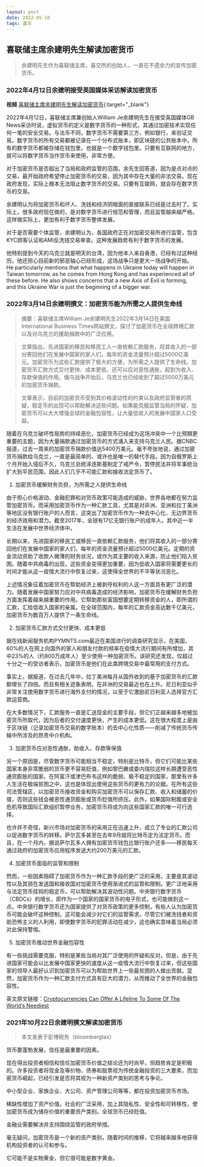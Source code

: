 ```yaml
---
layout: post
date: 2022-05-10
tags: 喜币
---
```


## 喜联储主席余建明先生解读加密货币
> 余建明先生作为喜联储主席，喜交所的创始人，一直在不遗余力的宣传加密货币。

### 2022年4月12日余建明接受英国媒体采访解读加密货币

**视频** [喜联储主席余建明先生解读加密货币](https://www.youtube.com/watch?v=nGcU1qMIbp8){:target="_blank"}  

2022年4月12日，喜联储主席兼创始人William Je余建明先生在接受英国媒体GB News采访时说，虚拟货币的定义是数字货币的一种形式，其通过加密技术实现任何一笔的安全交易。与法币不同，数字货币不需要第三方，例如银行，来验证交易。数字货币的所有交易都被记录在一个分布式账本，即区块链的公共账本中。所有的数字货币都被存储在钱包里，也就是一个数字钱包里。只要有互联网的地方，就可以将数字货币当作货币来使用，非常方便。

对于加密货币是否超出了当局和政府监管的范围，余先生回答道，因为是点对点的交易，最开始政府希望停止加密货币的交易，因为其中存在大量的非法交易。现在政府发现，实际上根本无法阻止数字货币的交易。只要有互联网，就会存在数字货币的交易。

余建明认为将加密货币和坏人、洗钱和经济阴暗面的直接联系已经是过去时了。实际上，很多政府现在做的，是对数字货币进行规范和管理，而且监管越来越严格。这样做实际上，更加有利于数字货币整体发展。

对于是否需要个体监管，余建明认为，各国政府正在对加密交易所进行监管，包含KYC顾客认证和AMI反洗钱交易审查。这种发展趋势有利于数字货币的发展。

他特别提到今天的乌克兰就是明天的台湾，因为他本人来自香港，已经有过这种经历。他还担心目前新的邪恶轴心已经形成，这场战争只是更大一场战争的开始。
He particularly mentions that what happens in Ukraine today will happen in Taiwan tomorrow, as he comes from Hong Kong and has experienced all of these before. He also shows concerns that a new Axis of Evil is forming, and this Ukraine War is just the beginning of a bigger war.

### 2022年3月14日余建明撰文：加密货币能为所需之人提供生命线

> 摘要：喜联储主席William Je余建明先生2022年3月14日在美国International Business Times网站撰文，探讨了加密货币在全球跨境汇款以及对乌克兰的援助捐款中的广泛应用。

> 文章指出，先进国家的移民和移民工人一直依赖汇款服务，将其收入的一部分寄回他们在发展中国家的家人们，每年的资金流量预计超过5000亿美元。加密货币为这些汇款提供了极大的方便，为所需之人提供了生命线。加密货币汇款方式交付更快、成本更低，还可以应对恶性通胀，起到为收入、存款保值的作用。俄乌战争开始后，乌克兰也已经收到了超过5000万美元的加密货币捐款。

> 文章表示，目前的加密货币受到其价格波动性的约束以及政府监管者的质疑，稳定币的出现可以帮助解决这些问题。如果能克服监管当局的怀疑，加密货币可以大大增强全球的金融包容性，让大量低收入的发展中国家人口受益。


随着在乌克兰破坏性局势的持续恶化，加密货币已经成为这场冲突中一个比预期更重要的主题，因为大量捐款通过加密货币的方式涌入来支持乌克兰人民。据CNBC报道，过去一周来的加密货币捐款价值达5400万美元。毫不夸张地说，通过加密货币捐款给乌克兰，一直是最简单的、或许也是唯一的替代手段。因为自俄罗斯上个月开始入侵后不久，乌克兰总统泽连斯基制定了戒严令，暂停民法并将军事统治扩大到平民范围，因此人们几乎不可能汇款和接收法定货币了。

1. 加密货币缓解财务负担，为所需之人提供生命线

由于担心价格波动、金融犯罪和对货币政策可能造成的威胁，世界各地都在努力监管加密货币。而采用加密货币作为一种汇款工具，尤其是对非洲、亚洲和拉丁美洲等地区没有银行账户的人而言，这突出了加密货币作为一种去中心化、无边界货币的经济效用和潜力。截至2017年，全球有17亿无银行账户的成年人，其中近一半生活在发展中世界经济体中。

长期以来，先进国家的移民工或移民一直依赖汇款服务，他们将其收入的一部分寄回他们在发展中国家的家人们，每年的资金流量预计超过5000亿美元。定期的资金流动资助了收款人微薄的财务状况，或作为其主要的收入来源，防止他们陷入贫困。随着中共病毒的出现，这些资金变得更加重要，因为低收入国家将需要更长的时间才能从这一疫情大流行中恢复过来，这使得全世界的不平等状况恶化。

上述情况象征着加密货币在帮助经济上被剥夺权利的人这一方面具有更广泛的潜力。随着发展中国家努力应对中共病毒造成的经济影响，加密货币在缓解财务负担方面发挥着越来越重要的作用。它帮助那些富国想要定期转移资金的人，即所谓的汇款，汇给低收入国家的亲属。在全球范围内，每年的汇款资金高达数千亿美元，加密货币为数百万人提供了一条生命线。

2. 加密货币汇款方式交付更快、成本更低

据在线新闻服务机构PYMNTS.com最近在美国进行的调查研究显示，在美国，60%的人在网上向国外的家人和朋友付款的频率在疫情大流行期间有所增加，其中23%的人（约800万成年人）至少使用一种加密货币。该研究还发现，仅超过十分之一的受访者表示，加密货币是他们在此类跨境交易中最常用的支付方式。

事实上，据报道，在过去几年中，拉丁美洲每月从国外收到的基于加密货币的汇款额增长了四倍。而且有相关迹象表明，在非洲的交易最近也在上升。尼日利亚似乎非常关注使用数字货币进行海外支付的情况，以至于它激励尼日利亚人选择官方汇款运营商。

在大多数情况下，汇款服务一直是汇送现金的主要手段，但它们正越来越多地被加密货币所取代，因为后者的交付速度更快，产生的成本更低。这在很大程度上是由于区块链（记录加密货币交易的数字账本）的去中心化性质——削减了传统货币传输中所涉及的昂贵中介机构。

3. 加密货币应对恶性通胀，助收入、存款等保值

另一个原因是，尽管数字货币可能相当不稳定，特别是比特币，但它们可能比某些国家本身非常脆弱的货币更不容易贬值，例如黎巴嫩或委内瑞拉这样长期遭受恶性通货膨胀的国家。在阿富汗或津巴布韦这样的脆弱、极不稳定的国家，那里有许多人生活在极端贫困之中，这也是体现出使用这些货币的更有力的论据。在所有这些司法管辖区，以加密货币接收资金和购买加密货币可以保存汇款、收入和储蓄的价值，否则这些钱会被恶性通货膨胀或货币贬值所挤压。此外，如果国际制裁或安全危机导致国际汇款组织暂停业务，加密货币将成为向这些国家汇款的唯一可行选择。

也许并不奇怪，新兴市场对加密货币的采用正在迅速上升，成立了专业的汇款公司以促进数字货币的转移。萨尔瓦多甚至在去年9月就将比特币定为法定货币。而且，在一个月内，据说萨尔瓦多人拥有加密货币钱包比银行账户还多——移民每天通过政府的加密货币应用程序发送大约200万美元的汇款。

4. 加密货币面临的监管和限制

然而，一些因素阻碍了加密货币作为一种汇款手段的更广泛的采用，主要是其波动性以及其锁在发送国和接收国对加密货币使用渐进式的监管和限制。更广泛地采用与法定货币挂钩的稳定币，可以帮助解决其波动性问题。中央银行数字货币（CBDCs）的增长，即作为一个国家的国家货币的电子形式，也可能做到这一点。中央银行数字货币还为国家提供了对货币政策的更多控制，有些人认为加密货币可能会破坏这种控制。这可能会减少对它们的监管需求。尽管它们被洗钱者和资助恐怖主义的人利用，即使数字货币的犯罪活动在减少，这也确实意味着当局必须对此保持警惕。

5. 加密货币推动世界金融包容性

有一些挑战需要克服，特别是某些当局对其广泛使用的怀疑和反对。但是，由于先进国家可能会以比发展中国家更快的速度从这一疫情大流行中恢复过来，但这些国家的领导人最好认识到加密货币可以为帮助世界上一些最贫困的人做出贡献。显然，加密货币作为一种汇款支付方式具有巨大的潜力，从而推动了全世界的金融包容性。

英文原文链接：[Cryptocurrencies Can Offer A Lifeline To Some Of The World’s Neediest](https://www.ibtimes.com/cryptocurrencies-can-offer-lifeline-some-worlds-neediest-3436917/)



### 2021年10月22日余建明撰文解读加密货币
> 本文发表于彭博税务（bloombergtax）

货币要蓬勃发展，信任是最重要的因素。

现在得出投资者相信和信任加密货币价值之结论还为时尚早，但趋势肯定是积极的。许多投资者将现金及等价物、债券和股票视为传统金融投资的三大要素，而加密货币崛起，已经引发是否将其视为一种新资产类别的思考与争论。

中小型企业、家族企业、大公司、资产管理公司等等，都在投资加密货币市场。

稀缺性增加了资产价值。社会的广泛采用，加上其隐私性、安全性和可转移性，使加密货币成为储存价值的重要资产类别。全球货币已经贬值。

金融业需要解决并支持围绕监管的政府举措。

毫无疑问，加密货币是一个新的资产类别，随着时间的推移，它将越来越多地获得机构投资者的认可和参与。

它可能不是实物黄金，但它很可能是数字黄金。